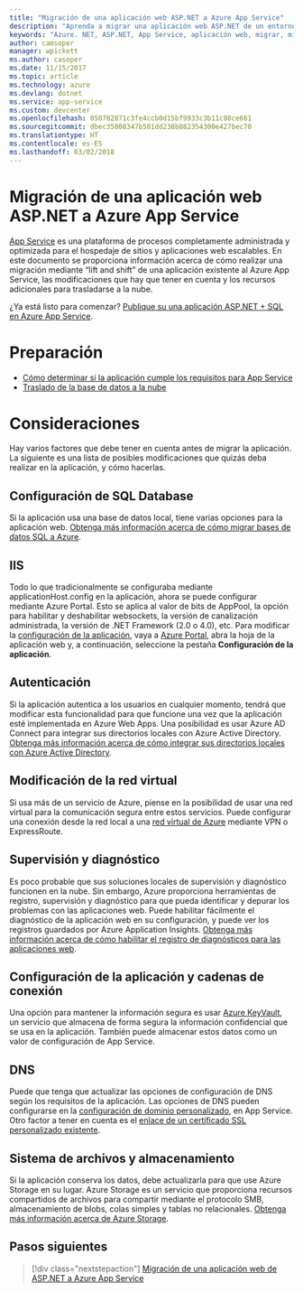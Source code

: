```yaml
---
title: "Migración de una aplicación web ASP.NET a Azure App Service"
description: "Aprenda a migrar una aplicación web ASP.NET de un entorno local a Azure App Service."
keywords: "Azure. NET, ASP.NET, App Service, aplicación web, migrar, migración"
author: camsoper
manager: wpickett
ms.author: casoper
ms.date: 11/15/2017
ms.topic: article
ms.technology: azure
ms.devlang: dotnet
ms.service: app-service
ms.custom: devcenter
ms.openlocfilehash: 050782871c3fe4ccb0d15bf9933c3b11c88ce661
ms.sourcegitcommit: dbec35008347b581dd238b882354300e427bec70
ms.translationtype: HT
ms.contentlocale: es-ES
ms.lasthandoff: 03/02/2018
---
```

# <a name="migrate-an-aspnet-web-application-to-azure-app-service"></a>Migración de una aplicación web ASP.NET a Azure App Service

[App Service](https://docs.microsoft.com/azure/app-service/app-service-web-overview#why-use-web-apps) es una plataforma de procesos completamente administrada y optimizada para el hospedaje de sitios y aplicaciones web escalables. En este documento se proporciona información acerca de cómo realizar una migración mediante “lift and shift” de una aplicación existente al Azure App Service, las modificaciones que hay que tener en cuenta y los recursos adicionales para trasladarse a la nube.

¿Ya está listo para comenzar? [Publique su una aplicación ASP.NET + SQL en Azure App Service](https://go.microsoft.com/fwlink/?linkid=863214).

# <a name="preparation"></a>Preparación   
* [Cómo determinar si la aplicación cumple los requisitos para App Service](https://azure.microsoft.com/downloads/migration-assistant/)
* [Traslado de la base de datos a la nube](https://go.microsoft.com/fwlink/?linkid=863217)

# <a name="considerations"></a>Consideraciones
Hay varios factores que debe tener en cuenta antes de migrar la aplicación. La siguiente es una lista de posibles modificaciones que quizás deba realizar en la aplicación, y cómo hacerlas.

## <a name="sql-database-configuration"></a>Configuración de SQL Database
Si la aplicación usa una base de datos local, tiene varias opciones para la aplicación web. [Obtenga más información acerca de cómo migrar bases de datos SQL a Azure](https://go.microsoft.com/fwlink/?linkid=863217).

## <a name="iis"></a>IIS
Todo lo que tradicionalmente se configuraba mediante applicationHost.config en la aplicación, ahora se puede configurar mediante Azure Portal. Esto se aplica al valor de bits de AppPool, la opción para habilitar y deshabilitar websockets, la versión de canalización administrada, la versión de .NET Framework (2.0 o 4.0), etc. Para modificar la [configuración de la aplicación](https://docs.microsoft.com/azure/app-service/web-sites-configure), vaya a [Azure Portal](https://portal.azure.com), abra la hoja de la aplicación web y, a continuación, seleccione la pestaña **Configuración de la aplicación**.

## <a name="authentication"></a>Autenticación
Si la aplicación autentica a los usuarios en cualquier momento, tendrá que modificar esta funcionalidad para que funcione una vez que la aplicación esté implementada en Azure Web Apps. Una posibilidad es usar Azure AD Connect para integrar sus directorios locales con Azure Active Directory. [Obtenga más información acerca de cómo integrar sus directorios locales con Azure Active Directory](https://docs.microsoft.com/azure/active-directory/connect/active-directory-aadconnect).

## <a name="virtual-network-modification"></a>Modificación de la red virtual
Si usa más de un servicio de Azure, piense en la posibilidad de usar una red virtual para la comunicación segura entre estos servicios. Puede configurar una conexión desde la red local a una [red virtual de Azure](https://docs.microsoft.com/azure/app-service/web-sites-integrate-with-vnet) mediante VPN o ExpressRoute.

## <a name="monitoring-and-diagnostics"></a>Supervisión y diagnóstico
Es poco probable que sus soluciones locales de supervisión y diagnóstico funcionen en la nube. Sin embargo, Azure proporciona herramientas de registro, supervisión y diagnóstico para que pueda identificar y depurar los problemas con las aplicaciones web. Puede habilitar fácilmente el diagnóstico de la aplicación web en su configuración, y puede ver los registros guardados por Azure Application Insights. [Obtenga más información acerca de cómo habilitar el registro de diagnósticos para las aplicaciones web](https://docs.microsoft.com/azure/app-service/web-sites-enable-diagnostic-log).

## <a name="connection-strings-and-application-settings"></a>Configuración de la aplicación y cadenas de conexión
Una opción para mantener la información segura es usar [Azure KeyVault](https://docs.microsoft.com/azure/key-vault/), un servicio que almacena de forma segura la información confidencial que se usa en la aplicación. También puede almacenar estos datos como un valor de configuración de App Service.

## <a name="dns"></a>DNS
Puede que tenga que actualizar las opciones de configuración de DNS según los requisitos de la aplicación. Las opciones de DNS pueden configurarse en la [configuración de dominio personalizado](https://docs.microsoft.com/azure/app-service/app-service-web-tutorial-custom-domain), en App Service. Otro factor a tener en cuenta es el [enlace de un certificado SSL personalizado existente](https://docs.microsoft.com/azure/app-service/app-service-web-tutorial-custom-ssl).

## <a name="file-system-and-storage"></a>Sistema de archivos y almacenamiento
Si la aplicación conserva los datos, debe actualizarla para que use Azure Storage en su lugar. Azure Storage es un servicio que proporciona recursos compartidos de archivos para compartir mediante el protocolo SMB, almacenamiento de blobs, colas simples y tablas no relacionales. [Obtenga más información acerca de Azure Storage](https://docs.microsoft.com/azure/storage/files/storage-files-introduction).

## <a name="next-steps"></a>Pasos siguientes

> [!div class="nextstepaction"]
> [Migración de una aplicación web de ASP.NET a Azure App Service](https://aka.ms/azure-webapp-migrate)
